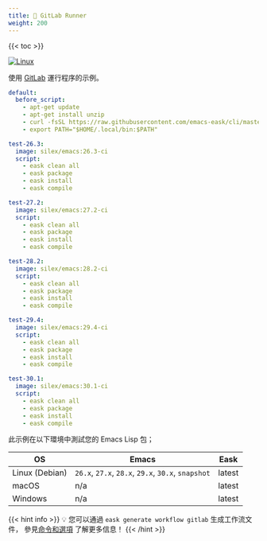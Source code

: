```yaml
---
title: 🦊 GitLab Runner
weight: 200
---
```


{{< toc >}}

[![Linux](https://img.shields.io/badge/-Linux-fcc624?logo=linux&style=flat&logoColor=black)](#)

使用 [GitLab](https://gitlab.com/) 運行程序的示例。

```yml
default:
  before_script:
    - apt-get update
    - apt-get install unzip
    - curl -fsSL https://raw.githubusercontent.com/emacs-eask/cli/master/webinstall/install.sh | sh
    - export PATH="$HOME/.local/bin:$PATH"

test-26.3:
  image: silex/emacs:26.3-ci
  script:
    - eask clean all
    - eask package
    - eask install
    - eask compile

test-27.2:
  image: silex/emacs:27.2-ci
  script:
    - eask clean all
    - eask package
    - eask install
    - eask compile

test-28.2:
  image: silex/emacs:28.2-ci
  script:
    - eask clean all
    - eask package
    - eask install
    - eask compile

test-29.4:
  image: silex/emacs:29.4-ci
  script:
    - eask clean all
    - eask package
    - eask install
    - eask compile

test-30.1:
  image: silex/emacs:30.1-ci
  script:
    - eask clean all
    - eask package
    - eask install
    - eask compile
```

此示例在以下環境中測試您的 Emacs Lisp 包；

| OS             | Emacs                                              | Eask   |
|----------------|----------------------------------------------------|--------|
| Linux (Debian) | `26.x`, `27.x`, `28.x`, `29.x`, `30.x`, `snapshot` | latest |
| macOS          | n/a                                                | latest |
| Windows        | n/a                                                | latest |

{{< hint info >}}
💡 您可以通過 `eask generate workflow gitlab` 生成工作流文件，
參見[命令和選項](https://emacs-eask.github.io/Getting-Started/Commands-and-options/#-eask-generate-workflow-gitlab)
了解更多信息！
{{< /hint >}}
